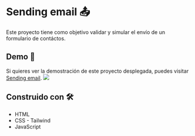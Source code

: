 # Sending email 📤
Este proyecto tiene como objetivo validar y simular el envío de un formulario de contáctos.
## Demo 👀
Si quieres ver la demostración de este proyecto desplegada, puedes visitar [Sending email](https://guzmanpdro.github.io/Sending-email/).
![](https://repository-images.githubusercontent.com/335657970/8c1f5f00-6638-11eb-9f8e-1b39857213f7)
## Construido con 🛠️
* HTML
* CSS - Tailwind
* JavaScript
